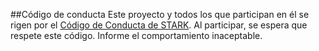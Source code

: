 ##Código de conducta
Este proyecto y todos los que participan en él se rigen por el [Código de Conducta de STARK](https://github.com/SebasDany/stark/blob/main/CODE_OF_CONDUCT.md).
Al participar, se espera que respete este código. Informe el comportamiento inaceptable.

[conducta]: https://github.com/SebasDany/stark/blob/main/CODE_OF_CONDUCT.md

